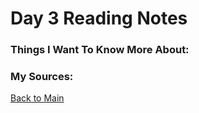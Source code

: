 # Day 3 Reading Notes


### Things I Want To Know More About:

### My Sources:

[Back to Main](README.md)